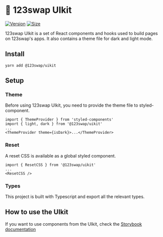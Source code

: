 # 🥞 123swap UIkit

[![Version](https://img.shields.io/npm/v/@123swap/uikit)](https://www.npmjs.com/package/@pancakeswap-libs/uikit) [![Size](https://img.shields.io/bundlephobia/min/@123swap/uikit)](https://www.npmjs.com/package/@123swap/uikit)

123swap UIkit is a set of React components and hooks used to build pages on 123swap's apps. It also contains a theme file for dark and light mode.

## Install

`yarn add @123swap/uikit`

## Setup

### Theme

Before using 123swap UIkit, you need to provide the theme file to styled-component.

```
import { ThemeProvider } from 'styled-components'
import { light, dark } from '@123swap/uikit'
...
<ThemeProvider theme={isDark}>...</ThemeProvider>
```

### Reset

A reset CSS is available as a global styled component.

```
import { ResetCSS } from '@123swap/uikit'
...
<ResetCSS />
```

### Types

This project is built with Typescript and export all the relevant types.

## How to use the UIkit

If you want to use components from the UIkit, check the [Storybook documentation](https://123swap.github.io/123swap-uikit/)
